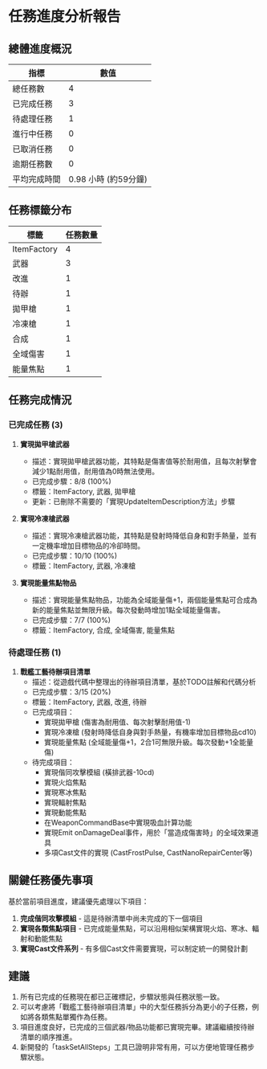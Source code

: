 # 任務進度分析報告

## 總體進度概況

| 指標 | 數值 |
|------|------|
| 總任務數 | 4 |
| 已完成任務 | 3 |
| 待處理任務 | 1 |
| 進行中任務 | 0 |
| 已取消任務 | 0 |
| 逾期任務數 | 0 |
| 平均完成時間 | 0.98 小時 (約59分鐘) |

## 任務標籤分布

| 標籤 | 任務數量 |
|------|----------|
| ItemFactory | 4 |
| 武器 | 3 |
| 改進 | 1 |
| 待辦 | 1 |
| 拋甲槍 | 1 |
| 冷凍槍 | 1 |
| 合成 | 1 |
| 全域傷害 | 1 |
| 能量焦點 | 1 |

## 任務完成情況

### 已完成任務 (3)

1. **實現拋甲槍武器**
   - 描述：實現拋甲槍武器功能，其特點是傷害值等於耐用值，且每次射擊會減少1點耐用值，耐用值為0時無法使用。
   - 已完成步驟：8/8 (100%)
   - 標籤：ItemFactory, 武器, 拋甲槍
   - 更新：已刪除不需要的「實現UpdateItemDescription方法」步驟

2. **實現冷凍槍武器**
   - 描述：實現冷凍槍武器功能，其特點是發射時降低自身和對手熱量，並有一定機率增加目標物品的冷卻時間。
   - 已完成步驟：10/10 (100%)
   - 標籤：ItemFactory, 武器, 冷凍槍

3. **實現能量焦點物品**
   - 描述：實現能量焦點物品，功能為全域能量傷+1，兩個能量焦點可合成為新的能量焦點並無限升級。每次發動時增加1點全域能量傷害。
   - 已完成步驟：7/7 (100%)
   - 標籤：ItemFactory, 合成, 全域傷害, 能量焦點

### 待處理任務 (1)

1. **戰艦工藝待辦項目清單**
   - 描述：從遊戲代碼中整理出的待辦項目清單，基於TODO註解和代碼分析
   - 已完成步驟：3/15 (20%)
   - 標籤：ItemFactory, 武器, 改進, 待辦
   - 已完成項目：
     - 實現拋甲槍 (傷害為耐用值、每次射擊耐用值-1)
     - 實現冷凍槍 (發射時降低自身與對手熱量，有機率增加目標物品cd10)
     - 實現能量焦點 (全域能量傷+1，2合1可無限升級。每次發動+1全能量傷)
   - 待完成項目：
     - 實現偕同攻擊模組 (橫排武器-10cd)
     - 實現火焰焦點
     - 實現寒冰焦點
     - 實現輻射焦點
     - 實現動能焦點
     - 在WeaponCommandBase中實現吸血計算功能
     - 實現Emit onDamageDeal事件，用於「當造成傷害時」的全域效果道具
     - 多項Cast文件的實現 (CastFrostPulse, CastNanoRepairCenter等)

## 關鍵任務優先事項

基於當前項目進度，建議優先處理以下項目：

1. **完成偕同攻擊模組** - 這是待辦清單中尚未完成的下一個項目
2. **實現各類焦點項目** - 已完成能量焦點，可以沿用相似架構實現火焰、寒冰、輻射和動能焦點
3. **實現Cast文件系列** - 有多個Cast文件需要實現，可以制定統一的開發計劃

## 建議

1. 所有已完成的任務現在都已正確標記，步驟狀態與任務狀態一致。
2. 可以考慮將「戰艦工藝待辦項目清單」中的大型任務拆分為更小的子任務，例如將各類焦點單獨作為任務。
3. 項目進度良好，已完成的三個武器/物品功能都已實現完畢。建議繼續按待辦清單的順序推進。
4. 新開發的「taskSetAllSteps」工具已證明非常有用，可以方便地管理任務步驟狀態。

